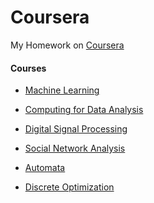 Coursera
==========

My Homework on [Coursera](http://www.coursera.org)

#### Courses
* [Machine Learning](https://www.coursera.org/course/ml)

* [Computing for Data Analysis](https://www.coursera.org/course/compdata)

* [Digital Signal Processing](https://www.coursera.org/course/dsp)

* [Social Network Analysis](https://www.coursera.org/course/sna)

* [Automata](https://www.coursera.org/course/automata)

* [Discrete Optimization](https://www.coursera.org/course/optimization)
